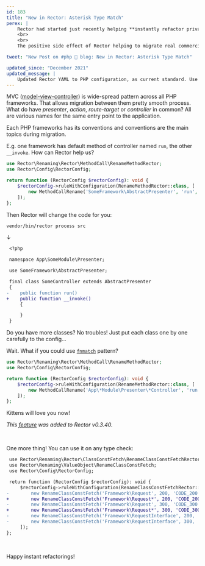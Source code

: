 ```yaml
---
id: 183
title: "New in Rector: Asterisk Type Match"
perex: |
    Rector had started just recently helping **instantly refactor private commercial projects**. Not just from legacy to modern PHP, but also **from one PHP framework to another**. I won't tell you which ones as the work is in progress, but when it's finished, you'll be the first to hear.
    <br>
    <br>
    The positive side effect of Rector helping to migrate real commercial project **are new features in its core** that is free and open-source Today with little, yet powerful *asterisk type match*.

tweet: "New Post on #php 🐘 blog: New in Rector: Asterisk Type Match"

updated_since: "December 2021"
updated_message: |
    Updated Rector YAML to PHP configuration, as current standard. Use value object configuration and `configure()` method for code.
---
```


MVC ([model-view-controller](https://en.wikipedia.org/wiki/Model%E2%80%93view%E2%80%93controller)) is wide-spread pattern across all PHP frameworks.
That allows migration between them pretty smooth process. What do have *presenter*, *action*, *route-target* or *controller* in common? All are various names for the same entry point to the application.

Each PHP frameworks has its conventions and conventions are the main topics during migration.

E.g. one framework has default method of controller named `run`, the other `__invoke`. How can Rector help us?

```php
use Rector\Renaming\Rector\MethodCall\RenameMethodRector;
use Rector\Config\RectorConfig;

return function (RectorConfig $rectorConfig): void {
    $rectorConfig->ruleWithConfiguration(RenameMethodRector::class, [
        new MethodCallRename('SomeFramework\AbstractPresenter', 'run', '__invoke')
    ]);
};
```

Then Rector will change the code for you:

```bash
vendor/bin/rector process src
```

↓

```diff
 <?php

 namespace App\SomeModule\Presenter;

 use SomeFramework\AbstractPresenter;

 final class SomeController extends AbstractPresenter
 {
-    public function run()
+    public function __invoke()
     {

     }
 }
```

Do you have more classes? No troubles! Just put each class one by one carefully to the config...

Wait. What if you could use [`fnmatch`](http://php.net/manual/en/function.fnmatch.php) pattern?

```php
use Rector\Renaming\Rector\MethodCall\RenameMethodRector;
use Rector\Config\RectorConfig;

return function (RectorConfig $rectorConfig): void {
    $rectorConfig->ruleWithConfiguration(RenameMethodRector::class, [
        new MethodCallRename('App\*Module\Presenter\*Controller', 'run', '__invoke')
    ]);
};
```

Kittens will love you now!

*This [feature](https://github.com/rectorphp/rector/pull/1004) was added to Rector v0.3.40.*

<br>

One more thing! You can use it on any type check:

```diff
 use Rector\Renaming\Rector\ClassConstFetch\RenameClassConstFetchRector;
 use Rector\Renaming\ValueObject\RenameClassConstFetch;
 use Rector\Config\RectorConfig;

 return function (RectorConfig $rectorConfig): void {
     $rectorConfig->ruleWithConfiguration(RenameClassConstFetchRector::class, [
-        new RenameClassConstFetch('Framework\Request', 200, 'CODE_200'),
+        new RenameClassConstFetch('Framework\Request*', 200, 'CODE_200'),
-        new RenameClassConstFetch('Framework\Request', 300, 'CODE_300'),
+        new RenameClassConstFetch('Framework\Request*', 300, 'CODE_300'),
-        new RenameClassConstFetch('Framework\RequestInterface', 200, 'CODE_200'),
-        new RenameClassConstFetch('Framework\RequestInterface', 300, 'CODE_300'),
     ]);
};
```

<br>

Happy instant refactorings!
